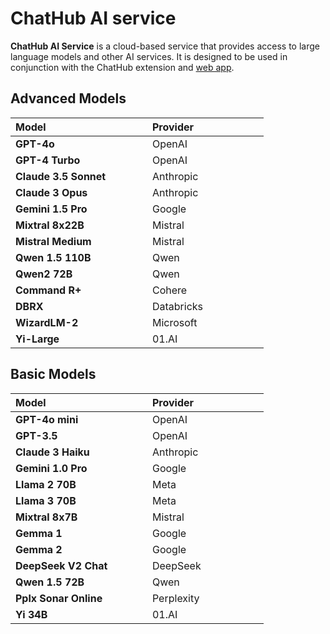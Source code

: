 # ChatHub AI service

**ChatHub AI Service** is a cloud-based service that provides access to large language models and other AI services. It is designed to be used in conjunction with the ChatHub extension and [web app](https://app.chathub.gg/?utm_source=doc).

## Advanced Models

| **Model** <img width=150 /> | **Provider** <img width=100 /> |
| --- | --- |
| **GPT-4o** | OpenAI |
| **GPT-4 Turbo** | OpenAI |
| **Claude 3.5 Sonnet** | Anthropic |
| **Claude 3 Opus** | Anthropic |
| **Gemini 1.5 Pro** | Google |
| **Mixtral 8x22B** | Mistral |
| **Mistral Medium** | Mistral |
| **Qwen 1.5 110B** | Qwen |
| **Qwen2 72B** | Qwen |
| **Command R+** | Cohere |
| **DBRX** | Databricks |
| **WizardLM-2** | Microsoft |
| **Yi-Large** | 01.AI |

## Basic Models

| **Model** <img width=150 /> | **Provider** <img width=100 /> |
| --- | --- |
| **GPT-4o mini** | OpenAI |
| **GPT-3.5** | OpenAI |
| **Claude 3 Haiku** | Anthropic |
| **Gemini 1.0 Pro** | Google |
| **Llama 2 70B** | Meta |
| **Llama 3 70B** | Meta |
| **Mixtral 8x7B** | Mistral |
| **Gemma 1** | Google |
| **Gemma 2** | Google |
| **DeepSeek V2 Chat** | DeepSeek |
| **Qwen 1.5 72B** | Qwen |
| **Pplx Sonar Online** | Perplexity |
| **Yi 34B** | 01.AI |

